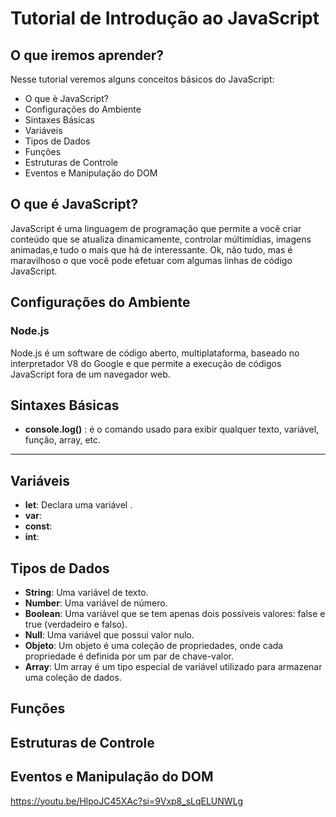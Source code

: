 # Tutorial de Introdução ao JavaScript

## O que iremos aprender?
  Nesse tutorial veremos alguns conceitos básicos do JavaScript:
* O que è JavaScript?
* Configurações do Ambiente
* Sintaxes Básicas
* Variáveis
* Tipos de Dados
* Funções
* Estruturas de Controle
* Eventos e Manipulação do DOM

## O que é JavaScript?
JavaScript é uma linguagem de programação que permite a você criar conteúdo que se atualiza dinamicamente,
controlar múltimídias, imagens animadas,e tudo o mais que há de interessante.
Ok, não tudo, mas é maravilhoso o que você pode efetuar com algumas linhas de código JavaScript.  

## Configurações do Ambiente
### Node.js
Node.js é um software de código aberto, multiplataforma, baseado no interpretador V8 do Google e que permite a execução de códigos JavaScript fora de um navegador web.

## Sintaxes Básicas 
* **console.log()** : é o comando usado para exibir qualquer texto, variável, função, array, etc.
*  **
## Variáveis
* **let**: Declara uma variável .
* **var**:
* **const**:
* **int**: 

## Tipos de Dados
* **String**: Uma variável de texto.
* **Number**: Uma variável de número.
* **Boolean**: Uma variável que se tem apenas dois possíveis valores: false e true (verdadeiro e falso).
* **Null**: Uma variável que possui valor nulo.
* **Objeto**: Um objeto é uma coleção de propriedades, onde cada propriedade é definida por um par de chave-valor. 
* **Array**: Um array é um tipo especial de variável utilizado para armazenar uma coleção de dados.

## Funções

## Estruturas de Controle

## Eventos e Manipulação do DOM


https://youtu.be/HlpoJC45XAc?si=9Vxp8_sLqELUNWLg
